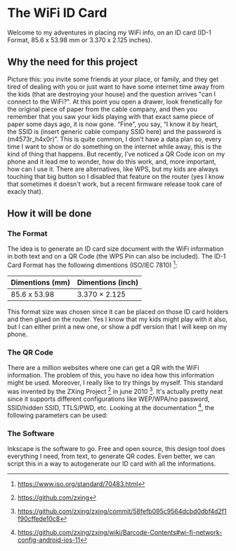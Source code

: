 # The WiFi ID Card
Welcome to my adventures in placing my WiFi info, on an ID card (ID-1 Format, 85.6 x 53.98 mm or 3.370 x 2.125 inches).

## Why the need for this project

Picture this: you invite some friends at your place, or family, and they get tired of dealing with you or just want to have some internet time away from the kids (that are destroying your house) and the question arrives "can I connect to the WiFi?". At this point you open a drawer, look frenetically for the original piece of paper from the cable company, and then you remember that you saw your kids playing with that exact same piece of paper some days ago, it is now gone. “Fine”, you say, “I know it by heart, the SSID is (insert generic cable company SSID here) and the password is (m4573r_h4x0r)”.
This is quite common, I don’t have a data plan so, every time I want to show or do something on the internet while away, this is the kind of thing that happens. But recently, I’ve noticed a QR Code icon on my phone and it lead me to wonder, how do this work, and, more important, how can I use it. There are alternatives, like WPS, but my kids are always touching that big button so I disabled that feature on the router (yes I know that sometimes it doesn't work, but a recent firmware release took care of exacly that).

## How it will be done

### The Format

The idea is to generate an ID card size document with the WiFi information in both text and on a QR Code (the WPS Pin can also be included).
The ID-1 Card Format has the following dimentions (ISO/IEC 7810) [^ISO7810]:


| Dimentions (mm) | Dimentions (inch) |
| --------------- | ----------------- |
| 85.6 x 53.98    | 3.370 × 2.125     |

This format size was chosen since it can be placed on those ID card holders and then glued on the router. Yes I know that my kids might play with it also, but I can either print a new one, or show a pdf version that I will keep on my phone.

[^ISO7810]: https://www.iso.org/standard/70483.html

### The QR Code

There are a million websites where one can get a QR with the WiFi information. The problem of this, you have no idea how this information might be used. Moreover, I really like to try things by myself.
This standard was invented by the ZXing Project [^ZXingProject] in june 2010 [^ZXingCommit]. It's actually pretty neat since it supports different configurations like WEP/WPA/no password, SSID/hidden SSID, TTLS/PWD, etc. Looking at the documentation [^ZXingDocumentation], the following parameters can be used:





[^ZXingProject]: https://github.com/zxing
[^ZXingCommit]: https://github.com/zxing/zxing/commit/58fefb095c9564dcbd0dbf4d2f1f90cffede10c8
[^ZXingDocumentation]: https://github.com/zxing/zxing/wiki/Barcode-Contents#wi-fi-network-config-android-ios-11

### The Software


Inkscape is the software to go. Free and open source, this design tool does everything I need, from text, to generate QR codes. Even better, we can script this in a way to autogenerate our ID card with all the informations. 




